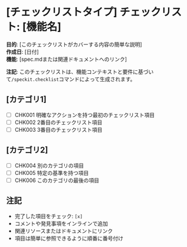# [チェックリストタイプ] チェックリスト: [機能名]

**目的**: [このチェックリストがカバーする内容の簡単な説明]  
**作成日**: [日付]  
**機能**: [spec.mdまたは関連ドキュメントへのリンク]  

**注記**: このチェックリストは、機能コンテキストと要件に基づいて`/speckit.checklist`コマンドによって生成されます。

<!--
  ============================================================================
  重要: 以下のチェックリスト項目は説明のためのサンプル項目です。

  /speckit.checklistコマンドは、これらを以下に基づく実際の項目に置き換える必要があります：
  - ユーザーの特定のチェックリストリクエスト
  - spec.mdからの機能要件
  - plan.mdからの技術コンテキスト
  - tasks.mdからの実装詳細

  生成されたチェックリストファイルにこれらのサンプル項目を残さないでください。
  ============================================================================
-->

## [カテゴリ1]

- [ ] CHK001 明確なアクションを持つ最初のチェックリスト項目
- [ ] CHK002 2番目のチェックリスト項目
- [ ] CHK003 3番目のチェックリスト項目

## [カテゴリ2]

- [ ] CHK004 別のカテゴリの項目
- [ ] CHK005 特定の基準を持つ項目
- [ ] CHK006 このカテゴリの最後の項目

## 注記

- 完了した項目をチェック: `[x]`
- コメントや発見事項をインラインで追加
- 関連リソースまたはドキュメントにリンク
- 項目は簡単に参照できるように順番に番号付け
